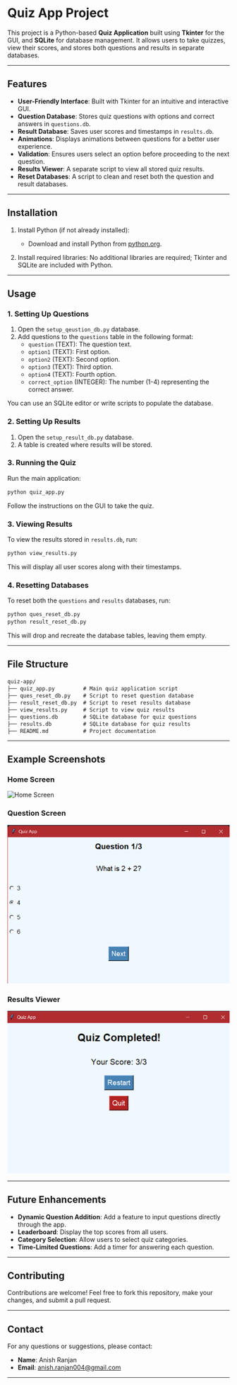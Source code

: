 # Quiz App Project

This project is a Python-based **Quiz Application** built using **Tkinter** for the GUI, and **SQLite** for database management. It allows users to take quizzes, view their scores, and stores both questions and results in separate databases.

---

## Features

- **User-Friendly Interface**: Built with Tkinter for an intuitive and interactive GUI.
- **Question Database**: Stores quiz questions with options and correct answers in `questions.db`.
- **Result Database**: Saves user scores and timestamps in `results.db`.
- **Animations**: Displays animations between questions for a better user experience.
- **Validation**: Ensures users select an option before proceeding to the next question.
- **Results Viewer**: A separate script to view all stored quiz results.
- **Reset Databases**: A script to clean and reset both the question and result databases.

---

## Installation
1. Install Python (if not already installed):
   - Download and install Python from [python.org](https://www.python.org/downloads/).

2. Install required libraries:
   No additional libraries are required; Tkinter and SQLite are included with Python.

---

## Usage

### 1. Setting Up Questions
1. Open the `setup_qeustion_db.py` database.
2. Add questions to the `questions` table in the following format:
   - `question` (TEXT): The question text.
   - `option1` (TEXT): First option.
   - `option2` (TEXT): Second option.
   - `option3` (TEXT): Third option.
   - `option4` (TEXT): Fourth option.
   - `correct_option` (INTEGER): The number (1-4) representing the correct answer.

You can use an SQLite editor or write scripts to populate the database.

### 2. Setting Up Results
1. Open the `setup_result_db.py` database.
2. A table is created where results will be stored.

### 3. Running the Quiz
Run the main application:
```bash
python quiz_app.py
```
Follow the instructions on the GUI to take the quiz.

### 3. Viewing Results
To view the results stored in `results.db`, run:
```bash
python view_results.py
```
This will display all user scores along with their timestamps.

### 4. Resetting Databases
To reset both the `questions` and `results` databases, run:
```bash
python ques_reset_db.py
python result_reset_db.py
```
This will drop and recreate the database tables, leaving them empty.

---

## File Structure

```
quiz-app/
├── quiz_app.py         # Main quiz application script
├── ques_reset_db.py    # Script to reset question database
├── result_reset_db.py  # Script to reset results database
├── view_results.py     # Script to view quiz results
├── questions.db        # SQLite database for quiz questions
├── results.db          # SQLite database for quiz results
├── README.md           # Project documentation
```

---

## Example Screenshots

### Home Screen
![Home Screen]([home.png])

### Question Screen
![Question Screen](question.png)

### Results Viewer
![Results Viewer](results.png)

---

## Future Enhancements
- **Dynamic Question Addition**: Add a feature to input questions directly through the app.
- **Leaderboard**: Display the top scores from all users.
- **Category Selection**: Allow users to select quiz categories.
- **Time-Limited Questions**: Add a timer for answering each question.

---

## Contributing
Contributions are welcome! Feel free to fork this repository, make your changes, and submit a pull request.

---

## Contact
For any questions or suggestions, please contact:
- **Name**: Anish Ranjan
- **Email**: [anish.ranjan004@gmail.com](mailto:anish.ranjan004@gmail.com)

---


